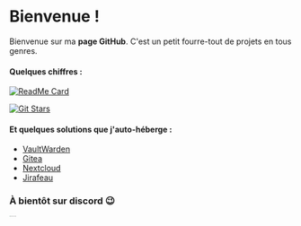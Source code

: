 # Bienvenue !

Bienvenue sur ma **page GitHub**.
C'est un petit fourre-tout de projets en tous genres.

#### Quelques chiffres : 

[![ReadMe Card](https://github-readme-stats.vercel.app/api?username=Michelbaie&count_private=true&show_icons=true)]()

[![Git Stars](https://git-stars.com/share/embed/github.svg)](https://git-stars.com/user/github)

#### Et quelques solutions que j'auto-héberge :

* [VaultWarden](https://passpartout.creepercreep.fr)
* [Gitea](https://git.creepercreep.fr)
* [Nextcloud](https://nextcloud.creepercreep.fr)
* [Jirafeau](https://send.creepercreep.fr)

### À bientôt sur discord 😉
<img src="https://user-images.githubusercontent.com/39345534/122968671-1409c980-d38c-11eb-81a7-b4f11248e5c6.png" alt="DSC03449-min" style="zoom:10%;" />
